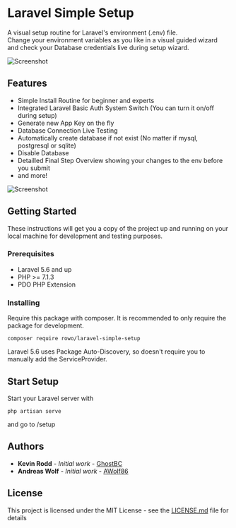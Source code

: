 # Laravel Simple Setup

A visual setup routine for Laravel's environment (.env) file. <br>
Change your environment variables as you like in a visual guided wizard and check your Database credentials live during setup wizard.

![Screenshot](https://user-images.githubusercontent.com/20622736/44989340-d1359780-af8d-11e8-80d5-9c2a8ff230ab.png)


## Features
- Simple Install Routine for beginner and experts
- Integrated Laravel Basic Auth System Switch (You can turn it on/off during setup)
- Generate new App Key on the fly
- Database Connection Live Testing
- Automatically create database if not exist (No matter if mysql, postgresql or sqlite)
- Disable Database
- Detailled Final Step Overview showing your changes to the env before you submit
- and more!

![Screenshot](https://user-images.githubusercontent.com/20622736/44989341-d1359780-af8d-11e8-9b0e-851759296f52.png)


## Getting Started

These instructions will get you a copy of the project up and running on your local machine for development and testing purposes. 
### Prerequisites

- Laravel 5.6 and up
- PHP >= 7.1.3
- PDO PHP Extension


### Installing


Require this package with composer. It is recommended to only require the package for development.

```shell
composer require rowo/laravel-simple-setup
```
Laravel 5.6 uses Package Auto-Discovery, so doesn't require you to manually add the ServiceProvider.


## Start Setup

Start your Laravel server with

```shell
php artisan serve
```

and go to /setup


## Authors

* **Kevin Rodd** - *Initial work* - [GhostBC](https://github.com/ghostbc)
* **Andreas Wolf** - *Initial work* - [AWolf86](https://github.com/Kappalores)

## License

This project is licensed under the MIT License - see the [LICENSE.md](LICENSE.md) file for details
